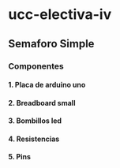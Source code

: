 # ucc-electiva-iv
## Semaforo Simple
### Componentes
#### 1. Placa de arduino uno
#### 2. Breadboard small
#### 3. Bombillos led
#### 4. Resistencias
#### 5. Pins
